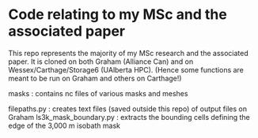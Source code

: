 # Code relating to my MSc and the associated paper

This repo represents the majority of my MSc research and the associated paper.
It is cloned on both Graham (Alliance Can) and on Wessex/Carthage/Storage6 (UAlberta HPC).
(Hence some functions are meant to be run on Graham and others on Carthage!)

masks : contains nc files of various masks and meshes 

filepaths.py : creates text files (saved outside this repo) of output files on Graham
ls3k_mask_boundary.py : extracts the bounding cells defining the edge of the 3,000 m isobath mask
